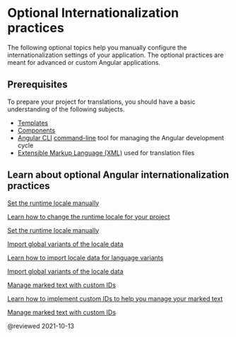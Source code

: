 # Optional Internationalization practices

The following optional topics help you manually configure the internationalization settings of your application.
The optional practices are meant for advanced or custom Angular applications.

## Prerequisites

To prepare your project for translations, you should have a basic understanding of the following subjects.

*   [Templates][AioGuideGlossaryTemplate]
*   [Components][AioGuideGlossaryComponent]
*   [Angular CLI][AioCliMain] [command-line][AioGuideGlossaryCommandLineInterfaceCli] tool for managing the Angular development cycle
*   [Extensible Markup Language (XML)][W3Xml] used for translation files

## Learn about optional Angular internationalization practices

<div class="card-container">
    <a href="guide/i18n-optional-manual-runtime-locale" class="docs-card" title="Set the runtime locale manually">
        <section>Set the runtime locale manually</section>
        <p>Learn how to change the runtime locale for your project</p>
        <p class="card-footer">Set the runtime locale manually</p>
    </a>
    <a href="guide/i18n-optional-import-global-variants" class="docs-card" title="Import global variants of the locale data">
        <section>Import global variants of the locale data</section>
        <p>Learn how to import locale data for language variants</p>
        <p class="card-footer">Import global variants of the locale data</p>
    </a>
    <a href="guide/i18n-optional-manage-marked-text" class="docs-card" title="Manage marked text with custom IDs">
        <section>Manage marked text with custom IDs</section>
        <p>Learn how to implement custom IDs to help you manage your marked text</p>
        <p class="card-footer">Manage marked text with custom IDs</p>
    </a>
</div>

<!-- links -->

[AioCliMain]: cli "CLI Overview and Command Reference | Angular"

[AioGuideGlossaryCommandLineInterfaceCli]: guide/glossary#command-line-interface-cli "command-line interface (CLI) - Glossary | Angular"
[AioGuideGlossaryComponent]: guide/glossary#component "component - Glossary | Angular"
[AioGuideGlossaryTemplate]: guide/glossary#template "template - Glossary | Angular"

[AioGuideI18nOptionalManageMarkedText]: guide/i18n-optional-manage-marked-text "Manage marked text with custom IDs | Angular"
[AioGuideI18nOptionalImportGlobalVariants]: guide/i18n-optional-import-global-variants "Import global variants of the locale data | Angular"
[AioGuideI18nOptionalManualRuntimeLocale]: guide/i18n-optional-runtime-source-locale "Set the runtime locale manually | Angular"

[AioApiCoreLocaleId]: api/core/LOCALE_ID "LOCALE_ID | Core - API | Angular"

<!-- external links -->

[W3Xml]: https://www.w3.org/XML "Extensible Markup Language (XML) | W3C"

<!-- end links -->

@reviewed 2021-10-13
